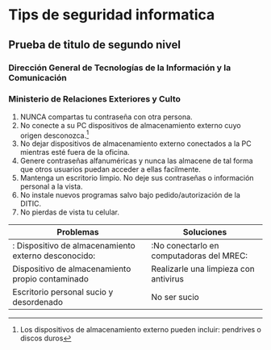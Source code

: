 # Tips de seguridad informatica
## Prueba de titulo de segundo nivel
### Dirección General de Tecnologías de la Información y la Comunicación
### Ministerio de Relaciones Exteriores y Culto

1. NUNCA compartas tu contraseña con otra persona.
2. No conecte a su PC dispositivos de almacenamiento externo cuyo origen desconozca.[^1]
3. No dejar dispositivos de almacenamiento externo conectados a la PC mientras esté fuera de la oficina. 
4. Genere contraseñas alfanuméricas y nunca las almacene de tal forma que otros usuarios puedan acceder a ellas facilmente.
5. Mantenga un escritorio limpio. No deje sus contraseñas o información personal a la vista.
6. No instale nuevos programas salvo bajo pedido/autorización de la DITIC.
7. No pierdas de vista tu celular.



Problemas | Soluciones
-- | --
: Dispositivo de almacenamiento externo desconocido: | :No conectarlo en computadoras del MREC:
Dispositivo de almacenamiento propio contaminado | Realizarle una limpieza con antivirus
Escritorio personal sucio y desordenado	| No ser sucio


[^1]: Los dispositivos de almacenamiento externo pueden incluir: pendrives o discos duros
